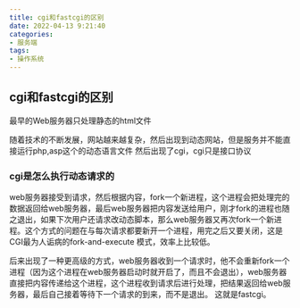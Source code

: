 ```yaml
---
title: cgi和fastcgi的区别
date: 2022-04-13 9:21:40
categories: 
- 服务端
tags:
- 操作系统
---
```


##  cgi和fastcgi的区别

最早的Web服务器只处理静态的html文件

随着技术的不断发展，网站越来越复杂，然后出现到动态网站，但是服务并不能直接运行php,asp这个的动态语言文件 
然后出现了cgi，cgi只是接口协议

### cgi是怎么执行动态请求的 
web服务器接受到请求，然后根据内容，fork一个新进程，这个进程会把处理完的数据返回给web服务器，最后web服务器把内容发送给用户，刚才fork的进程也随之退出，如果下次用户还请求改动态脚本，那么web服务器又再次fork一个新进程。这个方式的问题在与每次请求都要新开一个进程，用完之后又要关闭，这是CGI最为人诟病的fork-and-execute 模式，效率上比较低。

后来出现了一种更高级的方式，web服务器收到一个请求时，他不会重新fork一个进程（因为这个进程在web服务器启动时就开启了，而且不会退出），web服务器直接把内容传递给这个进程，这个进程收到请求后进行处理，把结果返回给web服务器，最后自己接着等待下一个请求的到来，而不是退出。 这就是fastcgi。

